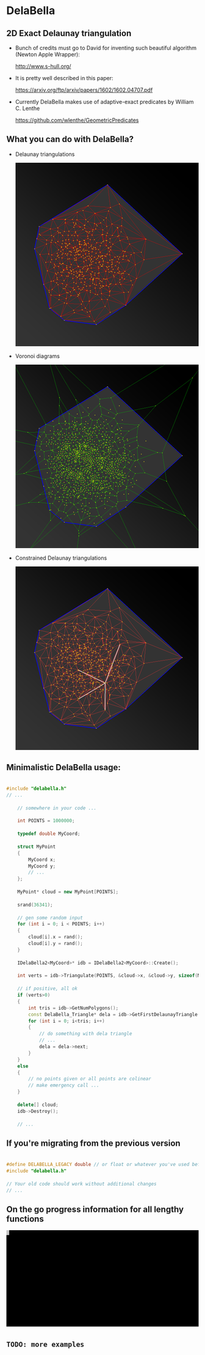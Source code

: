# DelaBella
## 2D Exact Delaunay triangulation

- Bunch of credits must go to David for inventing such beautiful algorithm (Newton Apple Wrapper):

  http://www.s-hull.org/

- It is pretty well described in this paper:

  https://arxiv.org/ftp/arxiv/papers/1602/1602.04707.pdf

- Currently DelaBella makes use of adaptive-exact predicates by William C. Lenthe

  https://github.com/wlenthe/GeometricPredicates

## What you can do with DelaBella?

- Delaunay triangulations

  ![delaunay](images/delaunay.png)

- Voronoi diagrams

  ![voronoi](images/voronoi.png)

- Constrained Delaunay triangulations

  ![constraints](images/constraints.png)

## Minimalistic DelaBella usage:

```cpp

#include "delabella.h"
// ...

	// somewhere in your code ...

	int POINTS = 1000000;

	typedef double MyCoord;

	struct MyPoint
	{
		MyCoord x;
		MyCoord y;
		// ...
	};

	MyPoint* cloud = new MyPoint[POINTS];

	srand(36341);

	// gen some random input
	for (int i = 0; i < POINTS; i++)
	{
		cloud[i].x = rand();
		cloud[i].y = rand();
	}

	IDelaBella2<MyCoord>* idb = IDelaBella2<MyCoord>::Create();

	int verts = idb->Triangulate(POINTS, &cloud->x, &cloud->y, sizeof(MyPoint));

	// if positive, all ok 
	if (verts>0)
	{
		int tris = idb->GetNumPolygons();
		const DelaBella_Triangle* dela = idb->GetFirstDelaunayTriangle();
		for (int i = 0; i<tris; i++)
		{
			// do something with dela triangle 
			// ...
			dela = dela->next;
		}
	}
	else
	{
		// no points given or all points are colinear
		// make emergency call ...
	}

	delete[] cloud;
	idb->Destroy();

	// ...

```

## If you're migrating from the previous version 

```cpp

#define DELABELLA_LEGACY double // or float or whatever you've used before
#include "delabella.h"

// Your old code should work without additional changes
// ...

```

## On the go progress information for all lengthy functions

![terminal](images/terminal.gif)

## `TODO: more examples`
